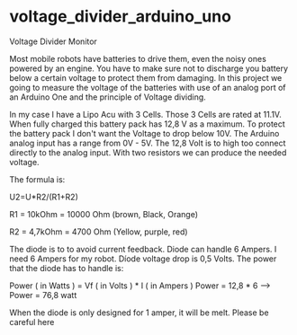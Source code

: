 voltage_divider_arduino_uno
===========================

Voltage Divider Monitor

Most mobile robots have batteries to drive them, even the noisy ones powered by an engine. You have to make sure not to discharge you battery below a certain voltage to protect them from damaging. In this project we going to measure the voltage of the batteries with use of an analog port of an Arduino One and the principle of Voltage dividing.

In my case I have a Lipo Acu with 3 Cells. Those 3 Cells are rated at 11.1V. When fully charged this battery pack has 12,8 V as a maximum.
To protect the battery pack I don't want the Voltage to drop below 10V. The Arduino analog input has a range from 0V - 5V. The 12,8 Volt is to high too connect directly to the analog input. 
With two resistors we can produce the needed voltage.

The formula is:

U2=U*R2/(R1+R2)

R1 = 10kOhm = 10000 Ohm (brown, Black, Orange)

R2 = 4,7kOhm = 4700 Ohm (Yellow, purple, red)

The diode is to to avoid current feedback. Diode can handle 6 Ampers. I need 6 Ampers for my robot.
Díode voltage drop is 0,5 Volts. The power that the diode has to handle is:

Power ( in Watts ) = Vf ( in Volts ) * I ( in Ampers )
Power = 12,8 * 6 --> Power = 76,8 watt

When the diode is only designed for 1 amper, it will be melt. Please be careful here

